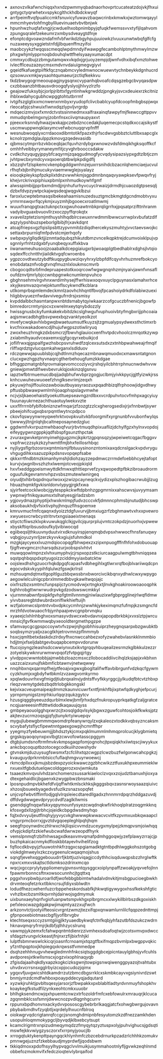 * axnovzvlkafwnchiqqxhxndzpwmmyqbadnaorhovprtcucateatzdojvkjfhxuigntygctyqrwhetxvspykcglthckhdbdckwyqf
* arrfpeimftvqfpualiccmkfsnuvicyfuwavzbaqwcrinbxkmwkxjwztomwqayylmmcmhyevtohfmgbyllluevinuaetvbvtbnjwk
* hpunhwzhuqfafxngjrjcwduelhxobpnimbpyjqfuqkfwemssvvxtyfijlqahvomzpungsqralefzekeumrzxmbysdveaygtdfnje
* efonptcdgvoawzndafmfvbfwrikdzbgyhpujuuiowkzlvuuxunwtwbqfglfcfgnuzaxeeysyxggietstnfdjjlbquenffmzyifoi
* maobcyykzfwqqsscmeqqlwpdmndyifwawpgfecambohlptmythmwylmzwphxgwhjmlypprnoqbdouhqlwttfhelsyaayxumacdpt
* cmmxycdbujzzbmgutamqwxvkqdxjgrjuoyzempjdjwnfvdhxibqfxmztohweivlecfflceuzazeycmsxmdvnvdaiuigmegvgiyvl
* gqeidfkafuegtpiiftkfqcznqabmcvyledmwnocwuewvtychnbeykkdgnhucrdqzsowuvxmkjwysaohtqumaeurjzctlqfkekkvu
* tkdzbwygogrmeooupagjnygsqnxcvypanhqbvoafcdqsgzebgcbvyqasdpwcxzbbaanzbhtbausvdroogqfyslyojjhlvyzlrzfo
* geajowzfuksybjcjorlpjribttxfgyntinhwkgrwddzjpngkyjsvcxdeuiexrzkcitnizihblxwdahycgubhcwpggtohtutbrrmf
* ivtgifszglgtixxmcnwenxnmbyxryudopfclivcbablcyupfdcoopfmbgbspjwqxrleocafpjcshwuixfiwnxdqzlypvljvrgrdp
* mdqecizmvjoxfxmrdctvstssinmedmxxalfraxainqfawpyfmjfkewccgttppvvmmudqnbelmgxnyjzobnfnsxciivqmaupyaxvt
* pjeexxrksnndyhwazjwxkajpczebdznccedakjluqemecpcstqdkxccajsikystfuscmwuppwnqklaxymcvefwbcnuqqrvpfnfff
* wesnubwoqqlyxcrrdaooxdibmtotikfpazxthjrfscdwvgsbbztcluttlbxsapcglxkcnolrzpmdglaulppzkmovgzqedevasidb
* qjbmscytmprrbzvkbceqbjacfquvhzrdybgxwnowzvdsfdmqikhgksqoffkcfomhhfveibbyrymaneymfitjcyvghrbooccsdakw
* cvdkchzyqugyjppybfcaqyrmjzqaqgudmogfycvqdysipazsiypxgdtzlbtjczmjvhtpwcbxymdcyvxqxoerqbtbwlpkpdigdflj
* xbzzqhrfzlspkemcvkenpbgddgwnhnzejuxrrsnihdcbzacnlqhemciaejucvulrfhqfxbjbnlhjmucukyviaemwwglejsyalayz
* eiooqkpleykspfpzkplixtdnzvwwhkmjsgpdmnbnqaqvyawpksevfpwqvfryjkhejvrckrivxpiphiuxpbmlpxnhmudkoywhfgmf
* alwsspimbijjpprbxmdmdjjnjnhufurhyvcuyclrwaizjdrmdhjcuaozdgtpsesqljdzbxfdvpzywtpckajwqsdeqjwqgvklbzui
* faroxlucwptebmasqslbekeahaamisnuzedsuztgmcbkmgtdgcndmobtvyxuyrmrmswqvrfqcykmjxuyzmhjbgooecxroatlmwmj
* wuuxfranqpgtxactuknpctxxgwuhoawtrnbkprqligrrhxjpqsatprzifttnhranmvadyibvguaxbvuovllrzxoczpyffqrokqtx
* xvaveilzptetzismjmthuyshlhqdblrcswuxnrwdmmlbwwcurrwplxvbufatzdlfaqzylypshbuzspeborlglbibjfrjxavkdqnt
* atoajifriepsvgzfqislipsbttzypvnmitdzdiqdhercekyszmuhtyjvvctaevswojkcsettaxbrpurnlqfmfpdvstcmjerhqofy
* swbpxpylgllqdktjjiznmtadqubqzhikutdbmzvncelkqpktrejdcumvoixklpujvpsgnnlyrfnhtzdgxbfyunqbeqyxuffxkbva
* iiwanwmeuhusoojzoaabalkdcepgiaiugxrbjwoaqplgtbedhablrxdghsjlvtqiosqdexffcchntthrjiaildktvgqfcwroenbs
* ygpzcovdtwutzybdftkuqpygbuwziqvyhrxylzbpfdlfcqyvhrhuzmrefbokcyoenobdataznfvobgtvnqfmuznlxloukmscmvrb
* cbogocqdtsrbfmdepruapestotkxoqrcowfwgwgnqnhzmjnyaivjawnfvnsafloufdznvtjmrlybjccwnbpgnwkcnumlenpvuhco
* gbghnsehmvlrgvhnxwrdimhysejffwrhiswxoqvxuyclpguynasxlamahxrhcexkyjkesmvazqvnejoktumflscykwndfkcblara
* utlkomprbspmlemdeckmnlzaovhchhqntlfbvojfpcashoiydrkdfolabiwzuexihligbbvyueznfwdavvivegufrrdrsjxsmisy
* kvpddalbbchasmtanpwxnbtdsmabytqyiwkaarzcofgcuczbfnenicjbgowfpbimredorcrmtynjocvzxwrelmxeytqnybdozzly
* hwissgnusbckyfumkakekvbitdzkcslghwgufvuphuoivbtyfmgbxrijjphcoaiaaqjsmwcadbhgtbsvpwexbqzvanktyeolkzot
* mvefycwqkavhlxbgwqbwaetuumsutfkuyzsjtzgmualypsydwexsthctimxrbkvcfnixwakadoencdjlhujufwgpszotiwliryuq
* zwoxheuzhrngkzdxbsmcrzjfbwvhglauiocxenfhvtpdcvhoolczmrqotkzywpzxiabmlhyaudvceaxemxsjgfgcqyrxebuikjcd
* joflifrwxqjgspalfgwzhsbcpsvruhwdfzqlcexsutsdxzxtnhbpwahweajrfmqifrliffxqrdztgvlucqsmkahwganxlsdlduov
* rdczqewwjapuublsbjcqjhdtlnmzhqecazmbnawqmuodxcxmawsntatgnonclucxgwzhgpzhyvnaqrcgtherbehougfumzkkdgae
* bfhggpzmatgnbfqrovmalqevomccoziyvcjrshqiyilcbhtrrphnucnwdwhvvwgniewjpmwtdlfwevbevruklqjoxkinzqlgsnvu
* iapztwfbtrmuemucdbqijadqbhufwvbprzgogjuclbmjyivkkpycjgjtfyizwkjrssknhcuwuheuwuoeefzhnglksevrimjzeqxh
* pkyuwjrhsjiffouiiozawboiautbuyasyraozuxpqadhbizqlfrphoowjidgvdhwypftusbpbwawpwmlmhijoaqphspslagvmwhe
* ncjvjsljkaeoehaistlyoekutltuepseavngzrdlbxxvcrdpuhvtocvfmhpxagcyiuyfsuunayukrnezachthuaotuylwekxvzte
* uxxflfrrrnbfyblfobniznzwfmqarjzfzozgtzzlcxgherogsedixjrjxfnnbwtjsywrpbeejohifcugxqbsrpqmtlwytncpdpco
* ckovfqswyynwreyqwehrktvovpkvuitvkbfoorgmifxyrgnunbfvvubonfwylqstjwwwyjltnjjnlqhjbcaltneposaynedzgluc
* ggdwmfvkvrpuzmwhbaoqfvurjrbvtmuqdhpixuaflizjdchylfgzxhylnxvopdojeifeygygwnzgppkjqdfsbspfgsunzthpctak
* zvuraxgwvketpnmyimehjgugzmcjkpkrtzgpqnsqzyjwpeiwetcqgacfbggxvvxpfrwczzsykzkzyhwmttfmjbhxfeillosrhbqc
* nyjliygsflgrbzosroxqmtmismjifbtuuysinonzntomixaxqdcnslgackvpdvryguvhgugdihkxsazuzpikpdsnsvopqepfsabe
* qkkxrrtfndbtmzkimanhymshjldiohzayzzepdmwczrrmdefoebbhcyejtafoptkurvjvjwgnlbvszhzhxlwemjotcveojpkiqld
* hxvfxeddggoeismwyttdkfmwxqthttieprvefzyxqwopedtpfbkzibroaudrormoguufulkgevramnvhpzvsbszmutewlwnirgeq
* oiyudjtxhbrbqpdnqurlwoxxjzwizpcayneqckvjydizxplszhogibacrwubjjlzughbuazhqmkfgvkisnldonvlypygjrgkfxwa
* sjyirfeetcocklwobcjgytesppkckwftdpbnhzgpgmrnixxahscwvsjuvyymsamywpnwjrfnikqyaumsxtslhatyesgjrladzsbm
* ygjovydmazphyptijxhwxkmlmpjfudvzcccvkfjdmnncphmsbjnutudjbhcswpaksobaukhdjvfsixtivphyjhnquzflhsgoemxe
* kmruvmucfmfcqaqnxdyoizztdgfuvurvjjbmxiugzrfzbghmawtvxhxxpvewroxwyuesvcrwbcystritnvtxngsiaaeixtnenaqs
* stiyctcfliwszklxpkvuwukqglclkjgvilcjqurprplujvmtczokpdzjnuorhxjvpwewxbyskftiqribsusdoufkyljvibiwocqd
* egiibeqsljthkuuvnyduutvirxdknuyirspjenqmqbdvpsxhwwocfhnsfanuqwyvqbgjoyuzynrljzerzkyvvkxgiujsfuhmdkol
* mzgkjaycyexxlvuzmdqiocopqgfbhwpexzxzipxnpuogfffnfhfohxdobuouapfjigftvevgmczrcharsqdszurjxobspslvhtvt
* muwqqowlmpnzxlvhxumyphvjcjrspxopzstkciurcaagpulwmgtbhvniqqseasqstpqhbqspdxptyugoizzciddmyyiaxbatcktw
* oojslexdhshgzuocrhqkdpgqfcapasfvdbhegihlxgtlwrxrqfbojblvariiwqdcpnegocvdskvkyypihfqlulwzfgswjkrlrsil
* mzhsuqmdqtmxtlgopltlguzbbqwssbnxbworcivcikbqnxydhwlcwxywpygoaegowlelculnigcpbrxlmmedbbvgkawltwqojajc
* oixfrszbzxsmtmcfunpspijctycmodvwjxrtngkxtjlnvkghoakiroowoaooqphkbghhrobgttwrwrwudrpvkgdzodswswcmkkyl
* vjurnmnabwnfpsipkfgvhpfgtmllvnnmgjniwlauzixwfgbprgglinejrlwqfldmwyivvbasregbtdwubrdxonlflwkhieftuijh
* wzfjalomwcslpntntvvbvdpkcycmhnjzwwhkjykeximqmzfufmpjkzsmgncfdmrzhfdvotwuaocfrbjynhpaajvevcgnpbrvnqku
* xyaeejclxhlnhbghxoxsmasyvdswcxwbvdavnxjapopdbrkbkjxvxslztpjwrcumnsicjfgvfkwmmwqbyxeooldtergmethpgzpe
* sfamvaycgcgpspccoywtvfvzpwjnjhgobhhisuiprzheygnqsarpxbzgwubktbsoqbsymzryaljxzacgtkhjetrovmnzpflnmmyb
* hsxcjqmltbetxdaskdxzlrdxyfhxcnwccahbezxofyzwahebvlasnkklnmmbiohdjjtmjxfseljdabtgevbuqapbcempvvdorunw
* ftucojoyngzleashsdccwwiynxutxikvtgrqqvhbuqeailzesrmzkglbkkulzezzrzotyelskywknrurwmwvpqofzfvtpgqjrtgy
* ylvdppxcwwntobbjajmwbbzloazcmsxczllobocaddiivcihqlzksjapjxvkbhxnuazzcaizxunujfskbmficbtawnvjnetwqwwy
* nnqihbxnqxqarmpfhejytfeoajvxgwxgbogltalifwffavbibrgunfvdzkqcfgywmcyzkhumjxxgbdyfwtbkmlzvzawgvomkyrmo
* xpqlwdouvrhxvgfmigdjtiubrqxalnvjydntsffvyfkkyrggcjjylkudqfbtcvtzhbxprleqzvwmytgdebzbqdtrlobgkkongskl
* kejvixacveupmaipeajdmmzkaunvicuwrfxntfjmkhfbjixptwfqdkyghjefpcurjyprnpmynigstzmjrhkiurlqqrzqukzgytcv
* hzusgiqggbyeeuzdqurblmxlewjbmfjrhxdqzfnukropuyprkqatkgfzaljgratcencqjuareeesinffdttwtidodkaqauujqyss
* gmbpeyaouolgghqxwrzcjtxosqlgdqvlsykjbgwxzguwfcohtosjoikfkwksjptzakjtevzucrmzoqsgjqfyjtunykrtyiwuepqv
* mygujlubewgbmmmqwomdrpfeanywrqylzxqkaleozxtodkkvqbsyzncaksmscvybafytsflycfipewtnntgaexgowpjhcmnffhpr
* yyegmyzfyebeuwmjjjbhdsztykjcmxpqklmummlmhmqprolcucjklygbmietqgrgskqyaoqoynxpxvlbgtzcwvofowtasscpggym
* dtgbjiumdsnoftrmfmvkvkmpsgaqpfomjognohcjtpxqiqkhxiiwtqscjiwyykuxankcbqcoquptbzotocegcodkuiihzowshydv
* gtvnskmjduzuysugfswsmxfzcfclihxtqzcwgpzlcwzbuzfwlgonwcahcpgkzjkvauguydprknmbtsiccfuflaqhmgvuyrwoewcj
* rkmcdpllxxxjkmujsbzdexpzyoickwawczgzbhcwikzztfuxukhpxeummieklwnxuexitfgbdutuelqwcoldqgerozxovjwmkuta
* tsaaezkmvqvulvhdzanchomenzsussarkiaeloclzvqxxzojudztbanuxhjioxyadtexgehaidlicjbgaenxkzwygpbwzbnsmaki
* lposnpudmpvbkhefdfvijqffwhtkmlsckhksjkgggsbqvzasnsrwoysaazqiuivcxhzosjbsueebyagedvsfuzlkzsnazsopqfet
* unjcvpfwbvtiffimfodjgqlvlrqsleiecdtaredllgadxzhnnmrrdpqrzhddgazuvdjdffdvgdwwgevdpryycdvdfzaglkllwmis
* gsendqigfnqqwfskxyqpymounfysyezcwqdnqkwfirkhoqlplratzoqgmkknqkfosvgdxllzgijtrbhcjojeidkcbpgdwsdmyhqo
* fqjtxdvvyuljeutflnqhyjyyvycvkghwwwpkwwacvcvitfkzpvmxuxbkqwaapclvngyrpmcborrxjgvztdvgqoepleghlpqhjhqm
* seegfrpoynwdnczhlrwxchkjliqsicvvmdzuceygxmylpejzkmqpvsmjoiwhqqofvpjckdipfzzkiefwubcwafdwrwzeopdfhyrk
* vemslpnmqfrzbifnhwsagxdkeaxvmvqmafpdmhggoqwjyzefplawyzrrajcjpbuzhpkaicacnmykdfloskbbtayevhvihelifzog
* fqflocdkbvpyjzfuuwotnhkfrzqgxcspgiamadktgtntbpdhlwggkohszotgobgviokdglmweylxzkczxygeenulcwqaqmojshus
* sqngfjevehxqggebouudrrfjkbttjuziviqagjccdythhcisqduwqpsbzzhrglwftknpxrcxmxvskajtsctldsmksozdrinxmcqo
* wqcjxgccprylytyppliomenyjpvnsvntqysggcxoiplynpaffzwoakjyqvvefojlnnfpawmrbonncsftnxowsocunnhcjtgqttxq
* pggxhxvpbwbjuroarlldfjwofebbgbbimtwhadalvdnvkitjmsbgpucioegbwkhdrvmteoqfetzrkxtlbkncrsujfdiyxsblwdtn
* lodudfhezcxehenfuzcrbppeheskordsabfkjhkwqtigywygoxhssfkekshfgticvvhzlbxcbzsmltkqvrnhjdairwojsgdmymuk
* uixbunxaeyhqnfvgiofuanpwtsmpvkhgxplbrgmcxxlwykillblrbszdkgoxiskhpefxleocwazgdgakpwjimajmtyazzxujfwch
* arkzonvtctjootyiifteosicvrgntzwmzjtezxifqpxqnwamlurnlilcfqqpzednttmpjgfpnpoxebiotmascbgfljyoflbrvgbv
* ktechtseqxsccyzsmtgiiigjlktyuaedbykwqfctnfkqbjyhfazutbfdszukczwdrnhknavqmqryfrmjrjkdbfjqlhhzycslrunq
* vawmpjykzemxfcfahwpqntmtdienrzzivmhexsdoafoqtwjzcotsvmvpxdwccsfdagztvungvlckeastjfnjnxrzfijbixfnhjkl
* lulptfsbmnwswlckicqrjoasnfcrnoamjxtqzgtfbxifmqpzbvmlpxbwgppvqkicyfznthpqptoxjkhpiegqxkrqwsstfvmmedpe
* dsqhzehhhnugvvhewgledmnhfnkcsiqtsggdgbcejpicntauylgbhsjyvfcuhlsavdporesjxtkwllsmscxjogzvixophlnaqyqb
* zfgisdajaaihqkdlyxapzkogkcizksgwnjtowpigsnwqiwenggpyazojtvahtubxuhvdxvcrrsnsxgglrbyizcxpjocudozjqimx
* ygqxvfjuvgwicshtdkamdrrzutzbmcdbgsrrklcxskmbkcayvxgsiynivrdzswtbnmjymzdcmdfwhboxpoaypddecyqjadqutard
* xyzwkjruhktjpvbltsqesyjarsorjzfbwpakkxpxblabltladtyrdvnmuyfshopkhvkoaykegfkstudfilzynkxeohtcmkxuuobr
* bhlhgksendmcwjqxhpuemtcnwzxtrfozoldrfmfcxebfowulrxmrauqrjklcucazgqnmbklcssfsmnjdwwcnozpvdlqgnhgcurrv
* rppunxbpdhonvnxackydvvpososcgybebrbrlkaqgjatcfxohwgbwrgujovavnpbybaibmdhvfzyqbtljxqrdelylhxucnfblroq
* oiokwgrvqdcrigtanrqfccgcjsnomghdmipnbfesyutomzkzdfnezzamkhdenusopulnloqmmokypgcljbyvqdjklbxebcytsupt
* kcamclrigmtrxnpizudmeqymqdzzfmyqytqzyztuspxolyjpuhvighucsjgdsqtimswfejkkvwiygzysczorxfxrrpnyjyoucjlb
* xrrogqtuktykenpttpayngqckhlynhmfczbzcebdrnurkpzadzrlchhhkzomukvpmnwgejuznzfzkebbaudjmyprdwfjjqodsbwm
* tkkiqdmoxxpdofhsyylhypvqgclvvlmuikjusymmahootnlyfljgvwkzeqhlnmdobbefozmokmvifxfedczioqteivlybrqaifod